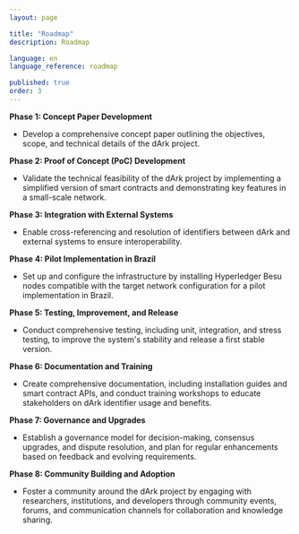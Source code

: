 ```yaml
---
layout: page

title: "Roadmap"
description: Roadmap

language: en
language_reference: roadmap

published: true
order: 3
---
```



**Phase 1: Concept Paper Development**
- Develop a comprehensive concept paper outlining the objectives, scope, and technical details of the dArk project.

**Phase 2: Proof of Concept (PoC) Development**
- Validate the technical feasibility of the dArk project by implementing a simplified version of smart contracts and demonstrating key features in a small-scale network.

**Phase 3: Integration with External Systems**
- Enable cross-referencing and resolution of identifiers between dArk and external systems to ensure interoperability.

**Phase 4: Pilot Implementation in Brazil**
- Set up and configure the infrastructure by installing Hyperledger Besu nodes compatible with the target network configuration for a pilot implementation in Brazil.

**Phase 5: Testing, Improvement, and Release**
- Conduct comprehensive testing, including unit, integration, and stress testing, to improve the system's stability and release a first stable version.

**Phase 6: Documentation and Training**
- Create comprehensive documentation, including installation guides and smart contract APIs, and conduct training workshops to educate stakeholders on dArk identifier usage and benefits.

**Phase 7: Governance and Upgrades**
- Establish a governance model for decision-making, consensus upgrades, and dispute resolution, and plan for regular enhancements based on feedback and evolving requirements.

**Phase 8: Community Building and Adoption**
- Foster a community around the dArk project by engaging with researchers, institutions, and developers through community events, forums, and communication channels for collaboration and knowledge sharing.